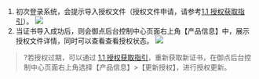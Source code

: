 1. 初次登录系统，会提示导入授权文件（授权文件申请，请参考[1.1 授权获取指引](#1.1-授权获取指引)）。
![](https://main.qcloudimg.com/raw/8d01ead486b3d0abd8a28868834132d6.png)
2. 当证书导入成功后，则会御点后台控制中心页面右上角【产品信息】中，展示授权文件详情，同时可以查看查看授权状态。
![](https://main.qcloudimg.com/raw/ac5d5772bfad2af141402cbbbc6ee2f1.png)
>?若授权过期，可以通过 [1.1 授权获取指引](#1.1-授权获取指引)，重新获取新证书，在御点后台控制中心页面右上角选择【产品信息】>【更新授权】，进行授权更新。
